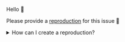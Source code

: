 Hello 👋

Please provide a [reproduction](https://nuxt.com/docs/community/reporting-bugs/#create-a-minimal-reproduction) for this issue 🙏

<details>
<summary>How can I create a reproduction?</summary>

Please use one of the following links to reproduce your issue.

- https://stackblitz.com/github/nuxt/starter/tree/v3-stackblitz
- https://codesandbox.io/s/github/nuxt/starter/v3-codesandbox

Please ensure that the reproduction is as **minimal** as possible. This will allow us to isolate the issue as best as possible.

Here are some more amazing posts about the importance of reproductions:
- [The Importance of Reproductions](https://antfu.me/posts/why-reproductions-are-required)
- [How to Generate a Minimal, Complete, and Verifiable Example](https://stackoverflow.com/help/minimal-reproducible-example)

</details>
